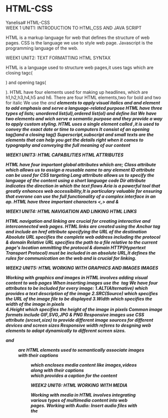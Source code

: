# HTML-CSS
Yanelisa# HTML-CSS   
WEEK 1
UNIT1: INTRODUCTION TO HTML,CSS AND JAVA SCRIPT

HTML is a markup language for web that defines the structure of web pages.
CSS is the language we use to style web page.
Javascript is  the programming language of the web.

WEEK1 
UNIT2: TEXT FORMATTING
HTML SYNTAX

HTML is a language used to structure web pages,it uses tags which are closing tagc(<p>) and opening tags(</p>).
HTML have four elements used for making up headlines, which are h1,h2,h3,h4,h5 and h6.
There are four HTML elements,two for bold and two for italic
We use the <i> and <b> elements to apply visual italics and <em> and <strong> element to add emphasis and serve a language-related purpose
HTML have three types of lists; unordered list(ul),ordered list(ol) and define list
We have two elements <cite> and <block quotes> wich serve a semantic purpose and they provide a way to apply custom styling.
HTML uses a single element called  <time>,it is used to convey the exact date or time to computers
It consist of an opening tag(<time>)and a closing tag(</time>)
Superscript,subscript and small texts are the elements that can help you get the details right when it comes to typography and conveying the full meaning of our content

WEEK1 
UNIT3: HTML CAPABILITIES
HTML ATTRIBUTES

HTML have four important global attributes whiich are;
Class attribute which allows us to assign a reusable name to any element 
ID attribute can be used for CSS targeting
Lang attrribute allows us to specify the language of the content using a short language code
Dir attribute indicates the direction in which the text flows
Aria is a powerful tool that greatly enhances web accessibility,It is particulary valuable for ensuring that everone can use the full functionality of a complex interface in an ap.
HTML have three important characters <,> and &

WEEK1
UNIT4: HTML NAVIGATION AND LINKING
HTML LINKS

HTML navigation and linking are crucial for creating interactive and interconnected web pages.
HTML links are created using the Anchor<a> tag and include an href attribute specifying the URL of the destination
Absolute URL specifies the complete web address including the protocol & domain
Relative URL specifies the path to a file relative to the current page's location ommitting the protocol & domain
HTTP(Hypertext Transport Protocol) must be included in an absolute URL,It defines the rules for communication on the web and is crucial for linking.

WEEK2 
UNIT5: HTML WORKING WITH GRAPHICS AND IMAGES
IMAGES

Working with graphics and images in HTML involves adding visual content to web pages
When inserting images use the <img> tag 
We have four attributes to be included for every image:
1.ALT(Alternative) which provides a text description of the image
2.SRC(Source) which specifies the URL of the image file to be displayed
3.Width which specifies the width of the image in pixels      
4.Height which specifies the height of the image in pixels
Common image formats include GIF,SVG,JPG & PNG
Responsive images use CSS attribute (srcset,size) to provide different image sources for different devices and screen sizes
Responsive width referes to desgning web elements to adapt dynamically to different screen sizes.
<figcaption> and <figure> are HTML elements used to semantically associate images with their captions
<figure> which encloses media content like images,videos along with their captions
<figcaption> which provides a caption for the content

WEEK2
UNIT6: HTML WORKING WITH MEDIA

Working with media in HTML involves integrating various types of multimedia content into web pages.
Working with Audio: Insert audio files with the <audio> tag. Specify audio sources (src attribute) and optional attributes like controls for playback control.
Working with Video: Embed videos using the <video> tag. Provide video sources (src attribute) and optional attributes like controls for playback control.
Working with Captions and Subtitles: Include captions for accessibility using <track> element. Provide alternative text or transcripts for audio content.
Embedding Media via Iframes: Embed external content using <iframe> tag.Specify the source URL with the src attribute. 

WEEK2
UNIT7: HTML CONTENT IDENTIFICATION

Involves uniquely identifying elements in HTML,done using id attribute for individual identification and class attribute for grouping.
HTML supports multiple languages through the lang attribute,helps in indicating the language used in the content for accessibility and search engine optimization.
Generic elements like <div> and <span> are used for structuring content.
They have no inherent meaning and are styled or scripted as needed.         
<div>: Used for creating divisions or sections in a document.
<span>: Used for applying styles to inline elements or grouping inline elements for scripting purposes.

WEEK2
UNIT8: HTML INTERGRATION
Involves using HTML code in different context to create content,structure and functionality.
An HTML page is structured using various HTML tags, each serving a specific purpose. A typical HTML document has a basic structure that includes:
<!DOCTYPE html>: Declares the document type and version of HTML.
<html>: The root element of an HTML page.
<head>: Contains meta-information about the document, like its title and links to scripts and stylesheets.
<body>: Contains the content of the document, such as text, images, links, and other media.
The head of an HTML document (<head> tag) includes elements that are not directly visible to users but are crucial for the document's metadata, linking resources, and other configurations:
<title>: Specifies the title of the document, which appears in the browser's title bar or tab.
<meta>: Provides metadata about the HTML document, such as character set, author, and viewport settings.
<link>: Used to link external resources like CSS files to style the HTML document.
<script>: Used to include JavaScript files or code which can manipulate the HTML document's content or behavior.
<style>: Contains internal CSS styles for the document.
Content structuring involves organizing elements within a webpage to create a logical hierarchy and layout.It includes using semantic elements like:
Main:The main element is used once per webpage and tells the browser where the main content is located.
Header: Head is where the file's metadata lives and is not displayed to users. Header is used for site headers, article headers, and headers within the content. A header is usually found at the top of most web pages and may include a logo, site name, and navigation.
Footer:The footer signifies that there are extra things to convey, regardless of its position on the page.
Article:Some articles begin with metadata like hashtags or share buttons, which are suitable for a footer element. The article element wraps around any type of content unit, whether it is a long written article, a short snippet, a teaser card, a tweet, or even an app element. It represents a standalone unit of content.
Section:The section element is used to mark sections of content. For example, in a long essay with subheadings, each segment can be wrapped in a section element. It is also useful for dividing different topic zones on a website. Each section typically starts with its own headline.
Aside:the aside element is for content that is off to the side, like sidebar information or additional details that accompany an article but are not part of its main flow. Advertisements can also be marked as an aside. Although the position on the page does not matter, the semantic meaning of these elements is crucial. The visual layout often conveys meaning, and these HTML elements help transfer that meaning from the design to the content.

WEEK3
UNIT9:WORKING WITH FORMS AND INTERACTIVE ELEMENTS



  












